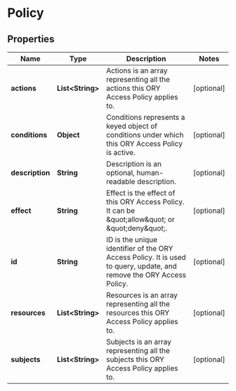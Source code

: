 

# Policy

## Properties

Name | Type | Description | Notes
------------ | ------------- | ------------- | -------------
**actions** | **List&lt;String&gt;** | Actions is an array representing all the actions this ORY Access Policy applies to. |  [optional]
**conditions** | **Object** | Conditions represents a keyed object of conditions under which this ORY Access Policy is active. |  [optional]
**description** | **String** | Description is an optional, human-readable description. |  [optional]
**effect** | **String** | Effect is the effect of this ORY Access Policy. It can be \&quot;allow\&quot; or \&quot;deny\&quot;. |  [optional]
**id** | **String** | ID is the unique identifier of the ORY Access Policy. It is used to query, update, and remove the ORY Access Policy. |  [optional]
**resources** | **List&lt;String&gt;** | Resources is an array representing all the resources this ORY Access Policy applies to. |  [optional]
**subjects** | **List&lt;String&gt;** | Subjects is an array representing all the subjects this ORY Access Policy applies to. |  [optional]



